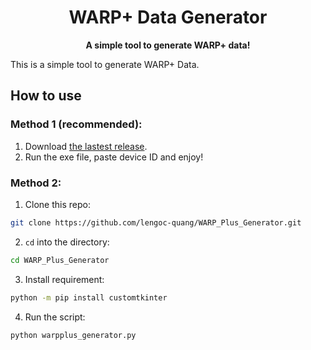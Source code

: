 <div align=center>
<h1>WARP+ Data Generator</h1>
<strong>A simple tool to generate WARP+ data!</strong>
<div>
<div align=left>

This is a simple tool to generate WARP+ Data.

## How to use

### Method 1 (recommended):
1. Download [the lastest release](https://github.com/lengoc-quang/WARP_Plus_Generator/releases/latest). 
2. Run the exe file, paste device ID and enjoy!
### Method 2:
1. Clone this repo:
```sh
git clone https://github.com/lengoc-quang/WARP_Plus_Generator.git
```
2. `cd` into the directory:
```sh
cd WARP_Plus_Generator
```
3. Install requirement:
```sh
python -m pip install customtkinter
```
4. Run the script:
```sh
python warpplus_generator.py
```
</div>
